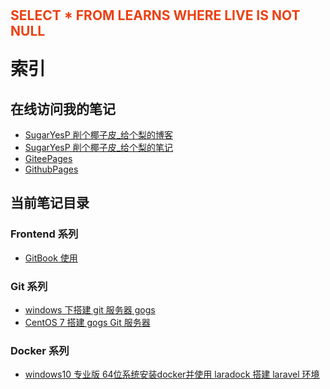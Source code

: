 <div style="height: 36px; display: flex; justify-content: center; align-items: center;">
    <h2 style="color: #ed4014;">SELECT * FROM LEARNS WHERE LIVE IS NOT NULL</h2>
</div>

# 索引

## 在线访问我的笔记
- [SugarYesP 削个椰子皮_给个梨的博客](https://drling.xin)
- [SugarYesP 削个椰子皮_给个梨的笔记](http://notes.drling.xin/)
- [GiteePages](https://pudongping.gitee.io)
- [GithubPages](https://pudongping.github.io)

## 当前笔记目录

### Frontend 系列
- [GitBook 使用](doc/frontend-notes/how-to-use-gitbook.md)

### Git 系列
- [windows 下搭建 git 服务器 gogs](doc/git-notes/install-gogs-by-windows.md)
- [CentOS 7 搭建 gogs Git 服务器](doc/git-notes/install-gogs-by-centos7.md)

### Docker 系列
- [windows10 专业版 64位系统安装docker并使用 laradock 搭建 laravel 环境](doc/docker-notes/install-docker-by-windows.md)